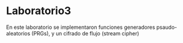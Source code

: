 # Laboratorio3
En este laboratorio se implementaron funciones generadores psaudo-aleatorios (PRGs), y un cifrado de flujo (stream cipher)
